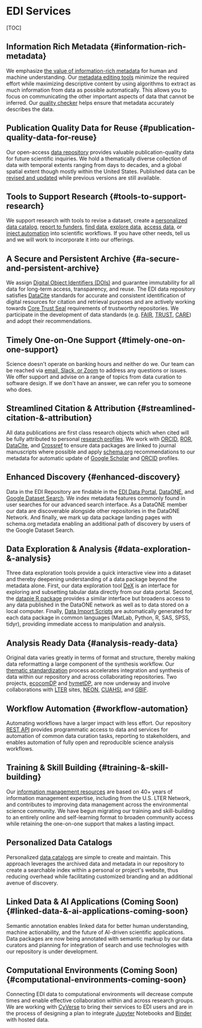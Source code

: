 # EDI Services


[TOC]



## Information Rich Metadata {#information-rich-metadata}

We emphasize [the value of information-rich metadata](https://docs.google.com/document/d/1X3ICLGHTeelLfKZSzuCnIk9xs5i6NGrOrUOq7Us66rA/edit?usp=sharing) for human and machine understanding. Our [metadata editing tools](https://docs.google.com/document/d/12sdLhID6SwaKAjU1aT5PAXA-9q1zaq31eNBmPRvYBC0/edit#heading=h.hy9gokowl11f) minimize the required effort while maximizing descriptive content by using algorithms to extract as much information from data as possible automatically. This allows you to focus on communicating the other important aspects of data that cannot be inferred. Our [quality checker](https://docs.google.com/document/d/111fsC4AR1K1jrwlASDDRCu8T7FvPPs3nilT2zCGTLEw/edit?usp=sharing) helps ensure that metadata accurately describes the data.


## Publication Quality Data for Reuse {#publication-quality-data-for-reuse}

Our open-access [data repository](https://portal.edirepository.org/nis/home.jsp) provides valuable publication-quality data for future scientific inquiries. We hold a thematically diverse collection of data with temporal extents ranging from days to decades, and a global spatial extent though mostly within the United States. Published data can be [revised and updated](https://docs.google.com/document/d/1OfT_XMpTbRhJNSMWMC7wcsNm71m2KOYEibEgW15rUew/edit?usp=sharing) while previous versions are still available.


## Tools to Support Research {#tools-to-support-research}

We support research with tools to revise a dataset, create a [personalized data catalog](https://docs.google.com/document/d/1ma0bKQtnyT1iBWveK64huCadUcwJIhBKHNThrUt4ogU/edit?usp=sharing), [report to funders](https://docs.google.com/document/d/1cIYWI36lDx0WV9gl54hczwpikTvOsIsKxyWVxAx9rq8/edit?usp=sharing), [find data](https://docs.google.com/document/d/12qCM3zASjkv1NBB-0Dtsbp4fNa8kUJvWUQI9LY1t4KM/edit?usp=sharing), [explore data](https://docs.google.com/document/d/1ieZDdnFlRo3CgqxExqnuRh3ykM4xCnlKPLOnctsWfAI/edit?usp=sharing), [access data](https://docs.google.com/document/d/11dI1N_KeOkkmvwmamlVnEX8DDOrlSr6BpMwHAI28IT4/edit?usp=sharing), or [inject automation](https://docs.google.com/document/d/1V8-aZq4UzM8cRgLs_VqQV2R1xHOOhbsdvCghUnTEBXQ/edit?usp=sharing) into scientific workflows. If you have other needs, tell us and we will work to incorporate it into our offerings.


## A Secure and Persistent Archive {#a-secure-and-persistent-archive}

We assign [Digital Object Identifiers (DOIs)](https://docs.google.com/document/d/10lbSR34T_Q6qaZoT6ZqxQoUcBRLy34LUokSFeqhtrXw/edit#heading=h.khknpxdegdc9) and guarantee immutability for all data for long-term access, transparency, and reuse. The EDI data repository satisfies [DataCite](https://datacite.org/) standards for accurate and consistent identification of digital resources for citation and retrieval purposes and are actively working towards [Core Trust Seal](https://www.coretrustseal.org/) requirements of trustworthy repositories. We participate in the development of data standards (e.g. [FAIR](https://www.go-fair.org/fair-principles/), [TRUST](https://www.nature.com/articles/s41597-020-0486-7), [CARE](https://www.gida-global.org/care)) and adopt their recommendations.


## Timely One-on-One Support {#timely-one-on-one-support}

Science doesn't operate on banking hours and neither do we. Our team can be reached via [email, Slack, or Zoom](https://docs.google.com/document/d/1RRry7Pg-c9qYjQXIbijRRXAem6zpQOQ3nFCQ415tCII/edit?usp=sharing) to address any questions or issues. We offer support and advise on a range of topics from data curation to software design. If we don't have an answer, we can refer you to someone who does.


## Streamlined Citation & Attribution {#streamlined-citation-&-attribution}

All data publications are first class research objects which when cited will be fully attributed to personal [research profiles](https://docs.google.com/document/d/1QzyB_A035mIf1yajd5NqKp1dKHDQ5fQza1MYFSWyW6U/edit?usp=sharing). We work with [ORCID](https://orcid.org/), [ROR](https://ror.org/), [DataCite](https://datacite.org/), and [Crossref](https://www.crossref.org/) to ensure data packages are linked to journal manuscripts where possible and apply [schema.org](https://schema.org/) recommendations to our metadata for automatic update of [Google Scholar](https://scholar.google.com/) and [ORCID](https://orcid.org/) profiles.


## Enhanced Discovery {#enhanced-discovery}

Data in the EDI Repository are findable in the [EDI Data Portal](https://portal.edirepository.org/nis/home.jsp), [DataONE](https://www.dataone.org/), and [Google Dataset Search](https://datasetsearch.research.google.com/). We index metadata features commonly found in user searches for our advanced search interface. As a DataONE member our data are discoverable alongside other repositories in the DataONE Network. And finally, we mark up data package landing pages with schema.org metadata enabling an additional path of discovery by users of the Google Dataset Search.


## Data Exploration & Analysis {#data-exploration-&-analysis}

Three data exploration tools provide a quick interactive view into a dataset and thereby deepening understanding of a data package beyond the metadata alone. First, our data exploration tool [DeX](https://docs.google.com/document/d/1ieZDdnFlRo3CgqxExqnuRh3ykM4xCnlKPLOnctsWfAI/edit#heading=h.cdjl8jmbn7ia) is an interface for exploring and subsetting tabular data directly from our data portal. Second, the [datapie R package](https://docs.google.com/document/d/1ieZDdnFlRo3CgqxExqnuRh3ykM4xCnlKPLOnctsWfAI/edit#heading=h.1t3kwlehslev) provides a similar interface but broadens access to any data published in the DataONE network as well as to data stored on a local computer. Finally, [Data Import Scripts](https://docs.google.com/document/d/1ieZDdnFlRo3CgqxExqnuRh3ykM4xCnlKPLOnctsWfAI/edit#heading=h.v7l9y0l4dhrb) are automatically generated for each data package in common languages (MatLab, Python, R, SAS, SPSS, tidyr), providing immediate access to manipulation and analysis.


## Analysis Ready Data {#analysis-ready-data}

Original data varies greatly in terms of format and structure, thereby making data reformatting a large component of the synthesis workflow. Our [thematic standardization](https://docs.google.com/document/d/1L7bwrrnlKlagUSQ_IZtjoLCulbRu9AKPEFXr--iA4Lo/edit?usp=sharing) process accelerates integration and synthesis of data within our repository and across collaborating repositories. Two projects, [ecocomDP](https://docs.google.com/document/d/1L7bwrrnlKlagUSQ_IZtjoLCulbRu9AKPEFXr--iA4Lo/edit#heading=h.m31i4eyky418) and [hymetDP](https://docs.google.com/document/d/1L7bwrrnlKlagUSQ_IZtjoLCulbRu9AKPEFXr--iA4Lo/edit#heading=h.eval3w6t3r64), are now underway and involve collaborations with [LTER](https://lternet.edu/) sites, [NEON](https://www.neonscience.org/), [CUAHSI](https://www.cuahsi.org/), and [GBIF](https://www.gbif.org/).


## Workflow Automation {#workflow-automation}

Automating workflows have a larger impact with less effort. Our repository [REST API](https://docs.google.com/document/d/1bJ5iHuq0xqjuKKHwyfAZch_q-T2U_LzOXki8xrNls0A/edit?usp=sharing) provides programmatic access to data and services for automation of common data curation tasks, reporting to stakeholders, and enables automation of fully open and reproducible science analysis workflows.


## Training & Skill Building {#training-&-skill-building}

Our [information management resources](https://docs.google.com/document/d/1OJpL6BzkjwjDOtlPVGNgb0S35bmORPNn2aWcbXYQ0bk/edit?usp=sharing) are based on 40+ years of information management expertise, including from the U.S. LTER Network, and contributes to improving data management across the environmental science community. We have begun migrating our training and skill-building to an entirely online and self-learning format to broaden community access while retaining the one-on-one support that makes a lasting impact.


## Personalized Data Catalogs

Personalized [data catalogs](https://docs.google.com/document/d/1ma0bKQtnyT1iBWveK64huCadUcwJIhBKHNThrUt4ogU/edit?usp=sharing) are simple to create and maintain. This approach leverages the archived data and metadata in our repository to create a searchable index within a personal or project's website, thus reducing overhead while facilitating customized branding and an additional avenue of discovery.


## Linked Data & AI Applications (Coming Soon) {#linked-data-&-ai-applications-coming-soon}

Semantic annotation enables linked data for better human understanding, machine actionability, and the future of AI-driven scientific applications. Data packages are now being annotated with semantic markup by our data curators and planning for integration of search and use technologies with our repository is under development.


## Computational Environments (Coming Soon) {#computational-environments-coming-soon}

Connecting EDI data to computational environments will decrease compute times and enable effective collaboration within and across research groups. We are working with [CyVerse](https://cyverse.org/) to bring their services to EDI users and are in the process of designing a plan to integrate [Jupyter](https://jupyter.org/) Notebooks and [Binder](https://mybinder.org/) with hosted data.
